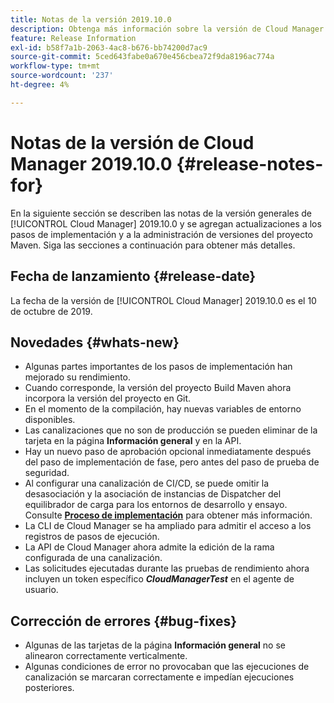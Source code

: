 ```yaml
---
title: Notas de la versión 2019.10.0
description: Obtenga más información sobre la versión de Cloud Manager 2019.10.0.
feature: Release Information
exl-id: b58f7a1b-2063-4ac8-b676-bb74200d7ac9
source-git-commit: 5ced643fabe0a670e456cbea72f9da8196ac774a
workflow-type: tm+mt
source-wordcount: '237'
ht-degree: 4%

---
```


# Notas de la versión de Cloud Manager 2019.10.0 {#release-notes-for}

En la siguiente sección se describen las notas de la versión generales de [!UICONTROL Cloud Manager] 2019.10.0 y se agregan actualizaciones a los pasos de implementación y a la administración de versiones del proyecto Maven.
Siga las secciones a continuación para obtener más detalles.

## Fecha de lanzamiento {#release-date}

La fecha de la versión de [!UICONTROL Cloud Manager] 2019.10.0 es el 10 de octubre de 2019.

## Novedades {#whats-new}

* Algunas partes importantes de los pasos de implementación han mejorado su rendimiento.
* Cuando corresponde, la versión del proyecto Build Maven ahora incorpora la versión del proyecto en Git.
* En el momento de la compilación, hay nuevas variables de entorno disponibles.
* Las canalizaciones que no son de producción se pueden eliminar de la tarjeta en la página **Información general** y en la API.
* Hay un nuevo paso de aprobación opcional inmediatamente después del paso de implementación de fase, pero antes del paso de prueba de seguridad.
* Al configurar una canalización de CI/CD, se puede omitir la desasociación y la asociación de instancias de Dispatcher del equilibrador de carga para los entornos de desarrollo y ensayo.
Consulte **[Proceso de implementación](/help/using/code-deployment.md)** para obtener más información.
* La CLI de Cloud Manager se ha ampliado para admitir el acceso a los registros de pasos de ejecución.
* La API de Cloud Manager ahora admite la edición de la rama configurada de una canalización.
* Las solicitudes ejecutadas durante las pruebas de rendimiento ahora incluyen un token específico ***CloudManagerTest*** en el agente de usuario.

## Corrección de errores {#bug-fixes}

* Algunas de las tarjetas de la página **Información general** no se alinearon correctamente verticalmente.
* Algunas condiciones de error no provocaban que las ejecuciones de canalización se marcaran correctamente e impedían ejecuciones posteriores.
